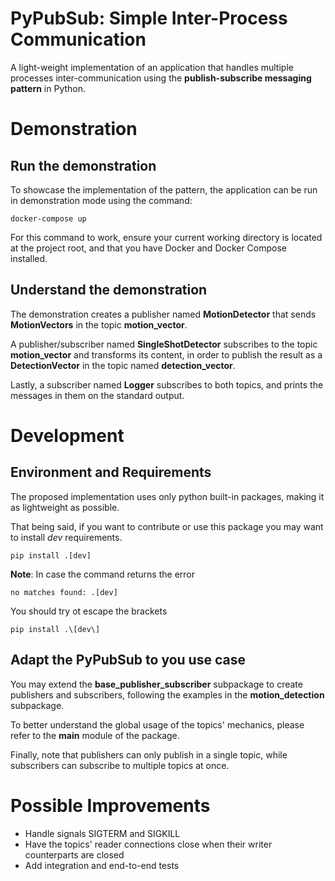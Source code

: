 # PyPubSub: Simple Inter-Process Communication

A light-weight implementation of an application that handles multiple processes inter-communication using the 
__publish-subscribe messaging pattern__ in Python.

# Demonstration

## Run the demonstration

To showcase the implementation of the pattern, the application can be run in demonstration mode using
the command:

```shell
docker-compose up
```

For this command to work, ensure your current working directory is located at the project root, 
and that you have Docker and Docker Compose installed.

## Understand the demonstration

The demonstration creates a publisher named __MotionDetector__ that sends __MotionVectors__ in the topic __motion_vector__.

A publisher/subscriber named __SingleShotDetector__ subscribes to the topic __motion_vector__ and transforms its content,
in order to publish the result as a __DetectionVector__ in the topic named __detection_vector__.

Lastly, a subscriber named __Logger__ subscribes to both topics, and prints the messages in them on the standard output.

# Development

## Environment and Requirements

The proposed implementation uses only python built-in packages, making it as lightweight as possible.

That being said, if you want to contribute or use this package you may want to install _dev_ requirements.

```shell
pip install .[dev]
```

__Note__: In case the command returns the error

``
no matches found: .[dev]
``

You should try ot escape the brackets

```shell
pip install .\[dev\]
```

## Adapt the PyPubSub to you use case

You may extend the __base_publisher_subscriber__ subpackage to create publishers and subscribers, following 
the examples in the __motion_detection__ subpackage.

To better understand the global usage of the topics' mechanics, please refer to the __main__ module of the package.

Finally, note that publishers can only publish in a single topic, while subscribers can subscribe to multiple topics at once.

# Possible Improvements

- Handle signals SIGTERM and SIGKILL
- Have the topics' reader connections close when their writer counterparts are closed
- Add integration and end-to-end tests
